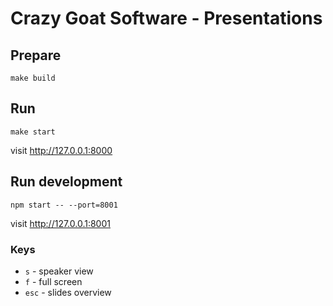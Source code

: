 # Crazy Goat Software - Presentations

## Prepare

```shell
make build
```

## Run

```shell
make start
```

visit http://127.0.0.1:8000

## Run development

```shell
npm start -- --port=8001
```
visit http://127.0.0.1:8001

### Keys

- `s` - speaker view
- `f` - full screen
- `esc` - slides overview